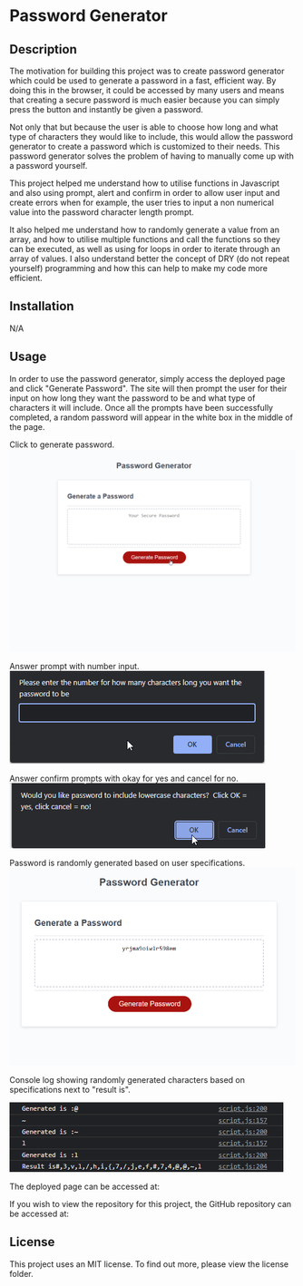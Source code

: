 # Password Generator

## Description

The motivation for building this project was to create password generator which could be used to generate a password in a fast, efficient way. By doing this in the browser, it could be accessed by many users and means that creating a secure password is much easier because you can simply press the button and instantly be given a password.

Not only that but because the user is able to choose how long and what type of characters they would like to include, this would allow the password generator to create a password which is customized to their needs. This password generator solves the problem of having to manually come up with a password yourself.

This project helped me understand how to utilise functions in Javascript and also using prompt, alert and confirm in order to allow user input and create errors when for example, the user tries to input a non numerical value into the password character length prompt.

It also helped me understand how to randomly generate a value from an array, and how to utilise multiple functions and call the functions so they can be executed, as well as using for loops in order to iterate through an array of values.
I also understand better the concept of DRY (do not repeat yourself) programming and how this can help to make my code more efficient.

## Installation

N/A

## Usage

In order to use the password generator, simply access the deployed page and click "Generate Password". The site will then prompt the user for their input on how long they want the password to be and what type of characters it will include. Once all the prompts have been successfully completed, a random password will appear in the white box in the middle of the page.

Click to generate password.
![Screenshot 01 of Password Generator Project](images/Screenshot_01.png)

Answer prompt with number input.
![Screenshot 02 of Password Generator Project](images/Screenshot_02.png)

Answer confirm prompts with okay for yes and cancel for no.
![Screenshot 03 of Password Generator Project](images/Screenshot_03.png)

Password is randomly generated based on user specifications.
![Screenshot 04 of Password Generator Project](images/Screenshot_04.png)

Console log showing randomly generated characters based on specifications next to "result is".

![Screenshot 05 of Password Generator Project](images/Screenshot_05.png)

The deployed page can be accessed at:

If you wish to view the repository for this project, the GitHub repository can be accessed at:

## License

This project uses an MIT license. To find out more, please view the license folder.
